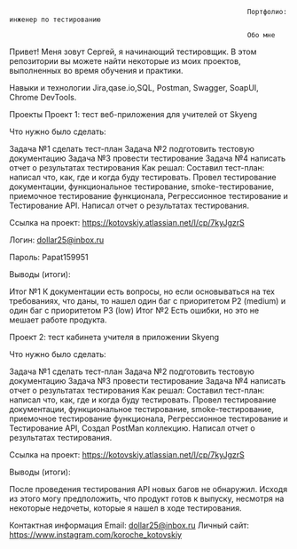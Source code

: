                                                                 Портфолио: инженер по тестированию

                                                                Обо мне
Привет! Меня зовут Сергей, я начинающий тестировщик.
В этом репозитории вы можете найти некоторые из моих проектов, выполненных во время обучения и практики.

Навыки и технологии
Jira,qase.io,SQL, Postman, Swagger,
SoapUI, Chrome DevTools.

Проекты
Проект 1: тест веб-приложения для учителей от Skyeng

Что нужно было сделать:

Задача №1
сделать тест-план
Задача №2
подготовить тестовую документацию
Задача №3
провести тестирование
Задача №4
написать отчет о результатах тестирования
Как решал:
Составил тест-план: написал что, как, где и когда буду тестировать. Провел тестирование документации,
функциональное тестирование, smoke-тестирование, приемочное тестирование функционала,
Регрессионное тестирование и Тестирование API.
Написал отчет о результатах тестирования.

Ссылка на проект: https://kotovskiy.atlassian.net/l/cp/7kyJgzrS

Логин: dollar25@inbox.ru

Пароль: Papat159951

Выводы (итоги):

Итог №1
К документации есть вопросы, но если основываться на тех требованиях, что даны,
то нашел один баг с приоритетом P2 (medium) и один баг с приоритетом P3 (low)
Итог №2
Есть ошибки, но это не мешает работе продукта.

Проект 2: тест кабинета учителя в приложении Skyeng

Что нужно было сделать:

Задача №1
сделать тест-план
Задача №2
подготовить тестовую документацию
Задача №3
провести тестирование
Задача №4
написать отчет о результатах тестирования
Как решал:
Составил тест-план: написал что, как, где и когда буду тестировать. Провел тестирование документации,
функциональное тестирование, smoke-тестирование, приемочное тестирование функционала,
Регрессионное тестирование и Тестирование API, Создал PostMan коллекцию.
Написал отчет о результатах тестирования.

Ссылка на проект: https://kotovskiy.atlassian.net/l/cp/7kyJgzrS

Выводы (итоги):

После проведения тестирования API новых багов не обнаружил.
Исходя из этого могу предположить, что продукт готов к выпуску, несмотря на некоторые недочеты, которые я нашел в ходе тестирования.

Контактная информация
Email: dollar25@inbox.ru
Личный сайт: https://www.instagram.com/koroche_kotovskiy
